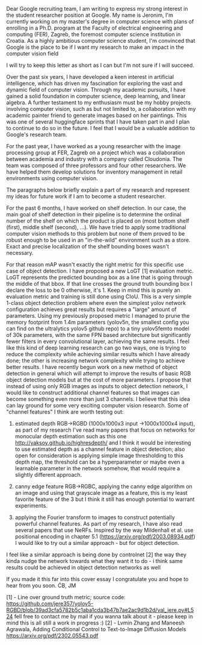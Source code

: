 Dear Google recruiting team,
I am writing to express my strong interest in the student researcher position at Google. My name is Jeronim, I'm currently working on my master's degree in computer science with plans of enrolling in a Ph.D. program at the Faculty of electrical engineering and computing (FER), Zagreb, the foremost computer science institution in Croatia. As a highly ambitious computer science student, I'm convinced that Google is the place to be if I want my research to make an impact in the computer vision field

I will try to keep this letter as short as I can but I'm not sure if I will succeed.

Over the past six years, I have developed a keen interest in artificial intelligence, which has driven my fascination for exploring the vast and dynamic field of computer vision. Through my academic pursuits, I have gained a solid foundation in computer science, deep learning, and linear algebra. A further testament to my enthusiasm must be my hobby projects involving computer vision, such as but not limited to, a collaboration with my academic painter friend to generate images based on her paintings. This was one of several huggingface sprints that I have taken part in and I plan to continue to do so in the future. I feel that I would be a valuable addition to Google's research team.  

For the past year, I have worked as a young researcher with the image processing group at FER, Zagreb on a project which was a collaboration between academia and industry with a company called Cloudonia. The team was composed of three professors and four other researchers. We have helped them develop solutions for inventory management in retail environments using computer vision.


The paragraphs below briefly explain a part of my research and represent my ideas for future work if I am to become a student researcher.

For the past 6 months, I have worked on shelf detection. In our case, the main goal of shelf detection in their pipeline is to determine the ordinal number of the shelf on which the product is placed on (most bottom shelf (first), middle shelf (second), ...). We have tried to apply some traditional computer vision methods to this problem but none of them proved to be robust enough to be used in an "in-the-wild" environment such as a store. Exact and precise localization of the shelf bounding boxes wasn't necessary.

For that reason mAP wasn't exactly the right metric for this specific use case of object detection. I have proposed a new LoGT [1] evaluation metric. LoGT represents the predicted bounding box as a line that is going through the middle of that bbox. If that line crosses the ground truth bounding box I declare the loss to be 0 otherwise, it's 1. Keep in mind this is purely an evaluation metric and training is still done using CIoU.
This is a very simple 1-class object detection problem where even the simplest yolov network configuration achieves great results but requires a "large" amount of parameters.
Using my previously proposed metric I managed to prune the memory footprint from 1.4m parameters (yolov5n, the smallest config you can find on the ultralytics yolov5 github repo) to a tiny yolov5femto model of 30k parameters, with the same FPN based architecture but significantly fewer filters in every convolutional layer, achieving the same results.
I feel like this kind of deep learning research can go two ways, one is trying to reduce the complexity while achieving similar results which I have already done; the other is increasing network complexity while trying to achieve better results.
I have recently begun work on a new method of object detection in general which will attempt to improve the results of basic RGB object detection models but at the cost of more parameters. I propose that instead of using only RGB images as inputs to object detection network, I would like to construct additional channel features so that images can become something even more than just 3 channels. I believe that this idea can lay ground for some very exciting computer vision research. Some of "channel features" I think are worth testing out:

1. estimated depth RGB->RGBD (1000x1000x3 input ->1000x1000x4 input), as part of my research I've read many papers that focus on networks for monocular depth estimation such as this one http://yaksoy.github.io/highresdepth/ and I think it would be interesting to use estimated depth as a channel feature in object detection; also open for consideration is applying simple image thresholding to this depth map, the threshold can be a hyperparameter or maybe even a learnable parameter in the network somehow, that would require a slightly different approach.

2. canny edge feature RGB->RGBC, applying the canny edge algorithm on an image and using that grayscale image as a feature, this is my least favorite feature of the 3 but I think it still has enough potential to warrant experiments.

3. applying the Fourier transform to images to construct potentially powerful channel features. As part of my research, I have also read several papers that use NeRFs. Inspired by the way Mildenhall et al. use positional encoding in chapter 5.1 (https://arxiv.org/pdf/2003.08934.pdf) I would like to try out a similar approach - but for object detection.

I feel like a similar approach is being done by controlnet [2] the way they kinda nudge the network towards what they want it to do - i think same results could be achieved in object detection networks as well

If you made it this far into this cover essay I congratulate you and hope to hear from you soon. ĆB, JM

[1] - Line over ground truth metric; source code: https://github.com/jere357/yolov5-RGBD/blob/39ad3cfa5782b5c1aba1cda3b47b7ae2ac9d1b2d/val_jere.py#L524 fell free to contact me by mail if you wanna talk about it - please keep in mind this is all still a work in progress :)
[2] - Lvmin Zhang and Maneesh Agrawala, Adding Conditional Control to Text-to-Image Diffusion Models https://arxiv.org/pdf/2302.05543.pdf
